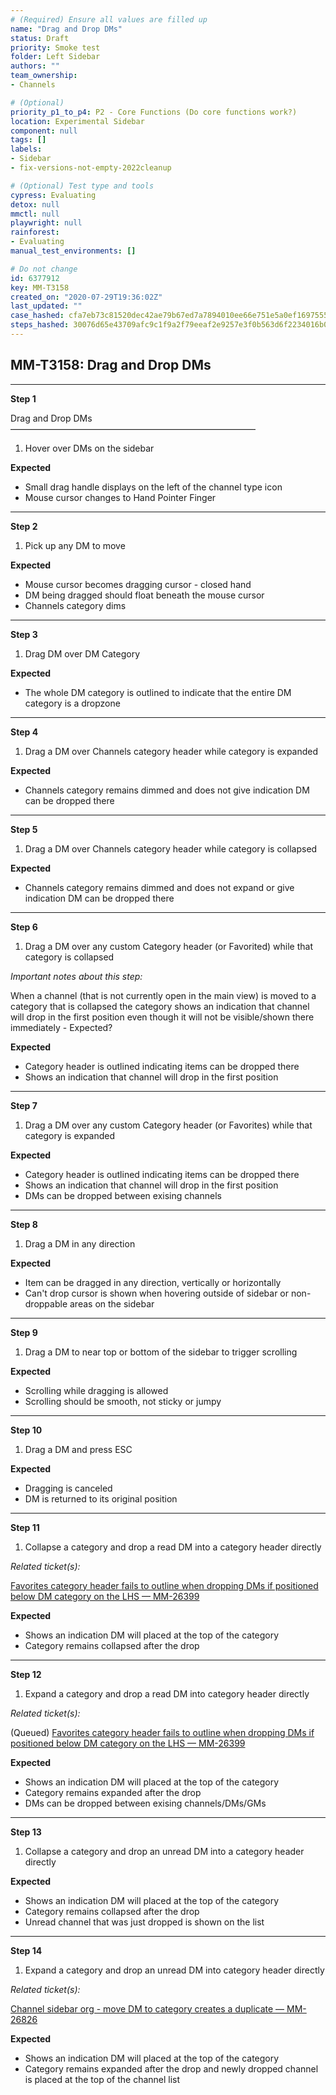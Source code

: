 ```yaml
---
# (Required) Ensure all values are filled up
name: "Drag and Drop DMs"
status: Draft
priority: Smoke test
folder: Left Sidebar
authors: ""
team_ownership: 
- Channels

# (Optional)
priority_p1_to_p4: P2 - Core Functions (Do core functions work?)
location: Experimental Sidebar
component: null
tags: []
labels: 
- Sidebar
- fix-versions-not-empty-2022cleanup

# (Optional) Test type and tools
cypress: Evaluating
detox: null
mmctl: null
playwright: null
rainforest: 
- Evaluating
manual_test_environments: []

# Do not change
id: 6377912
key: MM-T3158
created_on: "2020-07-29T19:36:02Z"
last_updated: ""
case_hashed: cfa7eb73c81520dec42ae79b67ed7a7894010ee66e751e5a0ef1697555738e5ba183fb84f1dfcc3059f1fa0296a29f4a
steps_hashed: 30076d65e43709afc9c1f9a2f79eeaf2e9257e3f0b563d6f2234016b0e712c2a5774eae6903628834157bb2422f1470a
---
```


<!-- (Auto-generated) Based on frontmatter's "key" and "name" -->

## MM-T3158: Drag and Drop DMs

---

**Step 1**

Drag and Drop DMs\
————————————————————————————

1. Hover over DMs on the sidebar

**Expected**

- Small drag handle displays on the left of the channel type icon
- Mouse cursor changes to Hand Pointer Finger

---

**Step 2**

1. Pick up any DM to move

**Expected**

- Mouse cursor becomes dragging cursor - closed hand
- DM being dragged should float beneath the mouse cursor
- Channels category dims

---

**Step 3**

1. Drag DM over DM Category

**Expected**

- The whole DM category is outlined to indicate that the entire DM category is a dropzone

---

**Step 4**

1. Drag a DM over Channels category header while category is expanded

**Expected**

- Channels category remains dimmed and does not give indication DM can be dropped there

---

**Step 5**

1. Drag a DM over Channels category header while category is collapsed

**Expected**

- Channels category remains dimmed and does not expand or give indication DM can be dropped there

---

**Step 6**

1. Drag a DM over any custom Category header (or Favorited) while that category is collapsed

_Important notes about this step:_

When a channel (that is not currently open in the main view) is moved to a category that is collapsed the category shows an indication that channel will drop in the first position even though it will not be visible/shown there immediately - Expected?

**Expected**

- Category header is outlined indicating items can be dropped there
- Shows an indication that channel will drop in the first position

---

**Step 7**

1. Drag a DM over any custom Category header (or Favorites) while that category is expanded

**Expected**

- Category header is outlined indicating items can be dropped there
- Shows an indication that channel will drop in the first position
- DMs can be dropped between exising channels

---

**Step 8**

1. Drag a DM in any direction

**Expected**

- Item can be dragged in any direction, vertically or horizontally
- Can't drop cursor is shown when hovering outside of sidebar or non-droppable areas on the sidebar

---

**Step 9**

1. Drag a DM to near top or bottom of the sidebar to trigger scrolling

**Expected**

- Scrolling while dragging is allowed
- Scrolling should be smooth, not sticky or jumpy

---

**Step 10**

1. Drag a DM and press ESC

**Expected**

- Dragging is canceled
- DM is returned to its original position

---

**Step 11**

1. Collapse a category and drop a read DM into a category header directly

_Related ticket(s):_

[Favorites category header fails to outline when dropping DMs if positioned below DM category on the LHS — MM-26399](https://mattermost.atlassian.net/browse/MM-26399)

**Expected**

- Shows an indication DM will placed at the top of the category
- Category remains collapsed after the drop

---

**Step 12**

1. Expand a category and drop a read DM into category header directly

_Related ticket(s):_

(Queued) [Favorites category header fails to outline when dropping DMs if positioned below DM category on the LHS — MM-26399](https://mattermost.atlassian.net/browse/MM-26399)

**Expected**

- Shows an indication DM will placed at the top of the category
- Category remains expanded after the drop
- DMs can be dropped between exising channels/DMs/GMs

---

**Step 13**

1. Collapse a category and drop an unread DM into a category header directly

**Expected**

- Shows an indication DM will placed at the top of the category
- Category remains collapsed after the drop
- Unread channel that was just dropped is shown on the list

---

**Step 14**

1. Expand a category and drop an unread DM into category header directly

_Related ticket(s):_

[Channel sidebar org - move DM to category creates a duplicate — MM-26826](https://mattermost.atlassian.net/browse/MM-26826)

**Expected**

- Shows an indication DM will placed at the top of the category
- Category remains expanded after the drop and newly dropped channel is placed at the top of the channel list
